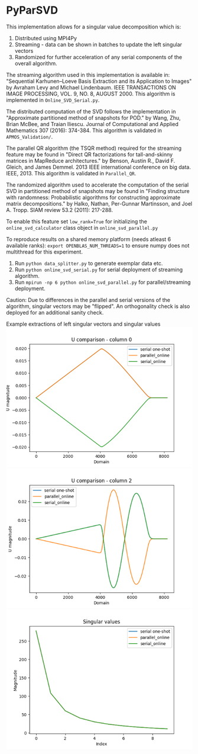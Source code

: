 # PyParSVD

This implementation allows for a singular value decomposition which is:
1. Distributed using MPI4Py
2. Streaming - data can be shown in batches to update the left singular vectors
3. Randomized for further acceleration of any serial components of the overall algorithm.

The streaming algorithm used in this implementation is available in:
"Sequential Karhunen–Loeve Basis Extraction and its Application to Images" by Avraham Levy and Michael Lindenbaum. IEEE TRANSACTIONS ON IMAGE PROCESSING, VOL. 9, NO. 8, AUGUST 2000. This algorithm is implemented in `Online_SVD_Serial.py`.

The distributed computation of the SVD follows the implementation in 
"Approximate partitioned method of snapshots for POD." by Wang, Zhu, Brian McBee, and Traian Iliescu. Journal of Computational and Applied Mathematics 307 (2016): 374-384. This algorithm is validated in `APMOS_Validation/`.

The parallel QR algorithm (the TSQR method) required for the streaming feature may be found in
"Direct QR factorizations for tall-and-skinny matrices in MapReduce architectures." by Benson, Austin R., David F. Gleich, and James Demmel. 2013 IEEE international conference on big data. IEEE, 2013. This algorithm is validated in `Parallel_QR`.

The randomized algorithm used to accelerate the computation of the serial SVD in partitioned method of snapshots may be found in 
"Finding structure with randomness: Probabilistic algorithms for constructing approximate matrix decompositions." by Halko, Nathan, Per-Gunnar Martinsson, and Joel A. Tropp. SIAM review 53.2 (2011): 217-288. 

To enable this feature set `low_rank=True` for initializing the `online_svd_calculator` class object in `online_svd_parallel.py`

To reproduce results on a shared memory platform (needs atleast 6 available ranks):
`export OPENBLAS_NUM_THREADS=1` to ensure numpy does not multithread for this experiment.

1. Run `python data_splitter.py` to generate exemplar data etc.
2. Run `python online_svd_serial.py` for serial deployment of streaming algorithm.
3. Run `mpirun -np 6 python online_svd_parallel.py` for parallel/streaming deployment.

Caution: Due to differences in the parallel and serial versions of the algorithm, singular vectors may be "flipped". An orthogonality check is also deployed for an additional sanity check.

Example extractions of left singular vectors and singular values
![Comparison 1](Figure_1.png "Mode 0")
![Comparison 2](Figure_2.png "Mode 2")
![Comparison 3](Figure_3.png "Singular values")